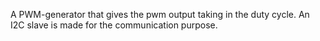 A PWM-generator that gives the pwm output taking in the duty cycle. An I2C slave is made for the communication purpose.
